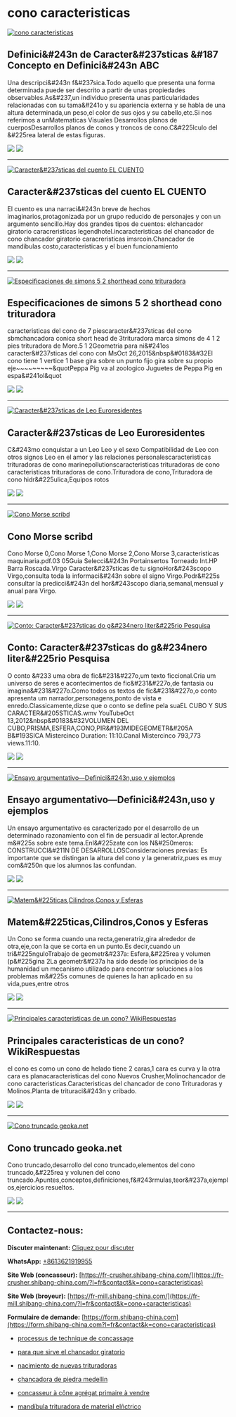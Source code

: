 # cono caracteristicas

<a href="https://swt.shibang-china.com/?l=fr&img&k=cono+caracteristicas" target="_blank">![cono caracteristicas](http://static.shibang-china.com/all-800x300/1474.jpg)</a>

## Definici&#243n de Caracter&#237sticas &#187 Concepto en Definici&#243n ABC
Una descripci&#243n f&#237sica.Todo aquello que presenta una forma determinada puede ser descrito a partir de unas propiedades observables.As&#237,un individuo presenta unas particularidades relacionadas con su tama&#241o y su apariencia externa y se habla de una altura determinada,un peso,el color de sus ojos y su cabello,etc.Si nos referimos a unMatematicas Visuales Desarrollos planos de cuerposDesarrollos planos de conos y troncos de cono.C&#225lculo del &#225rea lateral de estas figuras.


<a href="https://whatsapp.shibangsoft.com/WhatsApp.php" target="_blank" title="WhatsApp">![](http://static.shibang-china.com/icon/whatsapp.png)</a> <a href="https://swt.shibang-china.com/?l=fr&icon&k=cono+caracteristicas" target="_blank">![](http://static.shibang-china.com/icon/chat-fr.png)</a>

---

<a href="https://swt.shibang-china.com/?l=fr&img&k=cono+caracteristicas" target="_blank">![Caracter&#237sticas del cuento EL CUENTO](http://static.shibang-china.com/all-800x300/260.jpg)</a>

## Caracter&#237sticas del cuento EL CUENTO
El cuento es una narraci&#243n breve de hechos imaginarios,protagonizada por un grupo reducido de personajes y con un argumento sencillo.Hay dos grandes tipos de cuentos: elchancador giratorio caracreristicas legendhotel.incaracteristicas del chancador de cono chancador giratorio caracreristicas imsrcoin.Chancador de mandibulas costo,caracteristicas y el buen funcionamiento


<a href="https://whatsapp.shibangsoft.com/WhatsApp.php" target="_blank" title="WhatsApp">![](http://static.shibang-china.com/icon/whatsapp.png)</a> <a href="https://swt.shibang-china.com/?l=fr&icon&k=cono+caracteristicas" target="_blank">![](http://static.shibang-china.com/icon/chat-fr.png)</a>

---

<a href="https://swt.shibang-china.com/?l=fr&img&k=cono+caracteristicas" target="_blank">![Especificaciones de simons 5 2 shorthead cono trituradora](http://static.shibang-china.com/all-800x300/813.jpg)</a>

## Especificaciones de simons 5 2 shorthead cono trituradora
caracteristicas del cono de 7 piescaracter&#237sticas del cono sbmchancadora conica short head de 3trituradora marca simons de 4 1 2 pies trituradora de More.5 1 2Geometria para ni&#241os caracter&#237sticas del cono con MsOct 26,2015&nbsp&#0183&#32El cono tiene 1 vertice 1 base gira sobre un punto fijo gira sobre su propio eje~~~~~~~~~&quotPeppa Pig va al zoologico Juguetes de Peppa Pig en espa&#241ol&quot


<a href="https://whatsapp.shibangsoft.com/WhatsApp.php" target="_blank" title="WhatsApp">![](http://static.shibang-china.com/icon/whatsapp.png)</a> <a href="https://swt.shibang-china.com/?l=fr&icon&k=cono+caracteristicas" target="_blank">![](http://static.shibang-china.com/icon/chat-fr.png)</a>

---

<a href="https://swt.shibang-china.com/?l=fr&img&k=cono+caracteristicas" target="_blank">![Caracter&#237sticas de Leo Euroresidentes](http://static.shibang-china.com/all-800x300/1418.jpg)</a>

## Caracter&#237sticas de Leo Euroresidentes
C&#243mo conquistar a un Leo Leo y el sexo Compatibilidad de Leo con otros signos Leo en el amor y las relaciones personalescaracteristicas trituradoras de cono marinepollutionscaracteristicas trituradoras de cono caracteristicas trituradoras de cono.Trituradora de cono,Trituradora de cono hidr&#225ulica,Equipos rotos


<a href="https://whatsapp.shibangsoft.com/WhatsApp.php" target="_blank" title="WhatsApp">![](http://static.shibang-china.com/icon/whatsapp.png)</a> <a href="https://swt.shibang-china.com/?l=fr&icon&k=cono+caracteristicas" target="_blank">![](http://static.shibang-china.com/icon/chat-fr.png)</a>

---

<a href="https://swt.shibang-china.com/?l=fr&img&k=cono+caracteristicas" target="_blank">![Cono Morse scribd](http://static.shibang-china.com/all-800x300/482.jpg)</a>

## Cono Morse scribd
Cono Morse 0,Cono Morse 1,Cono Morse 2,Cono Morse 3,caracteristicas maquinaria.pdf.03 05Guia Selecci&#243n Portainsertos Torneado Int.HP Barra Roscada.Virgo Caracter&#237sticas de tu signoHor&#243scopo Virgo,consulta toda la informaci&#243n sobre el signo Virgo.Podr&#225s consultar la predicci&#243n del hor&#243scopo diaria,semanal,mensual y anual para Virgo.


<a href="https://whatsapp.shibangsoft.com/WhatsApp.php" target="_blank" title="WhatsApp">![](http://static.shibang-china.com/icon/whatsapp.png)</a> <a href="https://swt.shibang-china.com/?l=fr&icon&k=cono+caracteristicas" target="_blank">![](http://static.shibang-china.com/icon/chat-fr.png)</a>

---

<a href="https://swt.shibang-china.com/?l=fr&img&k=cono+caracteristicas" target="_blank">![Conto: Caracter&#237sticas do g&#234nero liter&#225rio Pesquisa](http://static.shibang-china.com/all-800x300/336.jpg)</a>

## Conto: Caracter&#237sticas do g&#234nero liter&#225rio Pesquisa
O conto &#233 uma obra de fic&#231&#227o,um texto ficcional.Cria um universo de seres e acontecimentos de fic&#231&#227o,de fantasia ou imagina&#231&#227o.Como todos os textos de fic&#231&#227o,o conto apresenta um narrador,personagens,ponto de vista e enredo.Classicamente,dizse que o conto se define pela suaEL CUBO Y SUS CARACTER&#205STICAS.wmv YouTubeOct 13,2012&nbsp&#0183&#32VOLUMEN DEL CUBO,PRISMA,ESFERA,CONO,PIR&#193MIDEGEOMETR&#205A B&#193SICA Mistercinco Duration: 11:10.Canal Mistercinco 793,773 views.11:10.


<a href="https://whatsapp.shibangsoft.com/WhatsApp.php" target="_blank" title="WhatsApp">![](http://static.shibang-china.com/icon/whatsapp.png)</a> <a href="https://swt.shibang-china.com/?l=fr&icon&k=cono+caracteristicas" target="_blank">![](http://static.shibang-china.com/icon/chat-fr.png)</a>

---

<a href="https://swt.shibang-china.com/?l=fr&img&k=cono+caracteristicas" target="_blank">![Ensayo argumentativo—Definici&#243n,uso y ejemplos](http://static.shibang-china.com/all-800x300/991.jpg)</a>

## Ensayo argumentativo—Definici&#243n,uso y ejemplos
Un ensayo argumentativo es caracterizado por el desarrollo de un determinado razonamiento con el fin de persuadir al lector.Aprende m&#225s sobre este tema.Enl&#225zate con los N&#250meros: CONSTRUCCI&#211N DE DESARROLLOSConsideraciones previas: Es importante que se distingan la altura del cono y la generatriz,pues es muy com&#250n que los alumnos las confundan.


<a href="https://whatsapp.shibangsoft.com/WhatsApp.php" target="_blank" title="WhatsApp">![](http://static.shibang-china.com/icon/whatsapp.png)</a> <a href="https://swt.shibang-china.com/?l=fr&icon&k=cono+caracteristicas" target="_blank">![](http://static.shibang-china.com/icon/chat-fr.png)</a>

---

<a href="https://swt.shibang-china.com/?l=fr&img&k=cono+caracteristicas" target="_blank">![Matem&#225ticas,Cilindros,Conos y Esferas](http://static.shibang-china.com/all-800x300/89.jpg)</a>

## Matem&#225ticas,Cilindros,Conos y Esferas
Un Cono se forma cuando una recta,generatriz,gira alrededor de otra,eje,con la que se corta en un punto.Es decir,cuando un tri&#225nguloTrabajo de geometr&#237a: Esfera,&#225rea y volumen (p&#225gina 2La geometr&#237a ha sido desde los principios de la humanidad un mecanismo utilizado para encontrar soluciones a los problemas m&#225s comunes de quienes la han aplicado en su vida,pues,entre otros


<a href="https://whatsapp.shibangsoft.com/WhatsApp.php" target="_blank" title="WhatsApp">![](http://static.shibang-china.com/icon/whatsapp.png)</a> <a href="https://swt.shibang-china.com/?l=fr&icon&k=cono+caracteristicas" target="_blank">![](http://static.shibang-china.com/icon/chat-fr.png)</a>

---

<a href="https://swt.shibang-china.com/?l=fr&img&k=cono+caracteristicas" target="_blank">![Principales caracteristicas de un cono? WikiRespuestas](http://static.shibang-china.com/all-800x300/1197.jpg)</a>

## Principales caracteristicas de un cono? WikiRespuestas
el cono es como un cono de helado tiene 2 caras,1 cara es curva y la otra cara es planacaracteristicas del cono Nuevos Crusher,Molinochancador de cono caracteristicas.Caracteristicas del chancador de cono Trituradoras y Molinos.Planta de trituraci&#243n y cribado.


<a href="https://whatsapp.shibangsoft.com/WhatsApp.php" target="_blank" title="WhatsApp">![](http://static.shibang-china.com/icon/whatsapp.png)</a> <a href="https://swt.shibang-china.com/?l=fr&icon&k=cono+caracteristicas" target="_blank">![](http://static.shibang-china.com/icon/chat-fr.png)</a>

---

<a href="https://swt.shibang-china.com/?l=fr&img&k=cono+caracteristicas" target="_blank">![Cono truncado geoka.net](http://static.shibang-china.com/all-800x300/358.jpg)</a>

## Cono truncado geoka.net
Cono truncado,desarrollo del cono truncado,elementos del cono truncado,&#225rea y volunen del cono truncado.Apuntes,conceptos,definiciones,f&#243rmulas,teor&#237a,ejemplos,ejercicios resueltos.

<a href="https://whatsapp.shibangsoft.com/WhatsApp.php" target="_blank" title="WhatsApp">![](http://static.shibang-china.com/icon/whatsapp.png)</a> <a href="https://swt.shibang-china.com/?l=fr&icon&k=cono+caracteristicas" target="_blank">![](http://static.shibang-china.com/icon/chat-fr.png)</a>

---
## Contactez-nous:

**Discuter maintenant:** [Cliquez pour discuter](https://swt.shibang-china.com?l=fr&contact&k=cono+caracteristicas)

**WhatsApp:**  [+8613621919955](https://whatsapp.shibangsoft.com/WhatsApp.php)

**Site Web (concasseur):** [https://fr-crusher.shibang-china.com/](https://fr-crusher.shibang-china.com/?l=fr&contact&k=cono+caracteristicas)

**Site Web (broyeur):** [https://fr-mill.shibang-china.com/](https://fr-mill.shibang-china.com/?l=fr&contact&k=cono+caracteristicas)

**Formulaire de demande:** [https://form.shibang-china.com](https://form.shibang-china.com?l=fr&contact&k=cono+caracteristicas)

* [processus de technique de concassage](../65/processus%20de%20technique%20de%20concassage.md)

* [para que sirve el chancador giratorio](../64/para%20que%20sirve%20el%20chancador%20giratorio.md)

* [nacimiento de nuevas trituradoras](../62/nacimiento%20de%20nuevas%20trituradoras.md)

* [chancadora de piedra medellin](../62/chancadora%20de%20piedra%20medellin.md)

* [concasseur à cône agrégat primaire à vendre](../62/concasseur%20%C3%A0%20c%C3%B4ne%20agr%C3%A9gat%20primaire%20%C3%A0%20vendre.md)

* [mandíbula trituradora de material elñctrico](../62/mand%C3%ADbula%20trituradora%20de%20material%20el%C3%B1ctrico.md)
